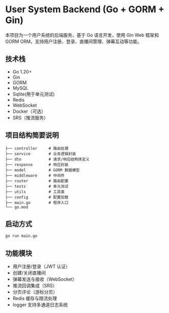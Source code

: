 # User System Backend (Go + GORM + Gin)

本项目为一个用户系统的后端服务，基于 Go 语言开发，使用 Gin Web 框架和 GORM ORM，支持用户注册、登录、直播间管理、弹幕互动等功能。

## 技术栈

- Go 1.20+
- Gin
- GORM
- MySQL
- Sqlite(用于单元测试)
- Redis
- WebSocket
- Docker（可选）
- SRS（推流服务）

## 项目结构简要说明

```
├── controller     # 路由处理
├── service        # 业务逻辑封装
├── dto            # 请求/响应结构体定义
├── response       # 响应封装
├── model          # GORM 数据模型
├── middleware     # 中间件
├── router         # 路由配置
├── tests          # 单元测试
├── utils          # 工具类
├── config         # 配置加载
├── main.go        # 程序入口
└── go.mod
```

## 启动方式

```bash
go run main.go
```

## 功能模块

- 用户注册/登录（JWT 认证）
- 创建/关闭直播间
- 弹幕发送与接收（WebSocket）
- 推流回调集成（SRS）
- 分页评论（游标分页）
- Redis 缓存与限流处理
- logger 支持多通道日志系统


